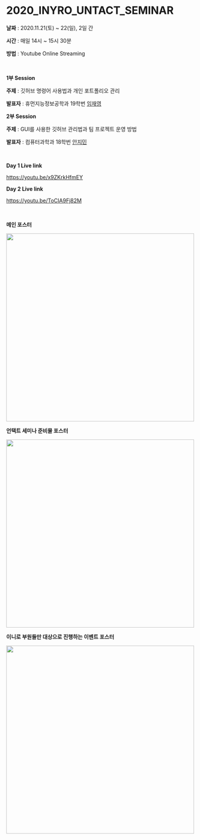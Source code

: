 # 2020_INYRO_UNTACT_SEMINAR

**날짜** : 2020.11.21(토) ~ 22(일), 2일 간

**시간** : 매일 14시 ~ 15시 30분

**방법** : Youtube Online Streaming

<br>

**1부 Session**

**주제** : 깃허브 명령어 사용법과 개인 포트폴리오 관리

**발표자** : 휴먼지능정보공학과 19학번 [임재영](https://github.com/limjustin)

**2부 Session**

**주제** : GUI를 사용한 깃허브 관리법과 팀 프로젝트 운영 방법

**발표자** : 컴퓨터과학과 18학번 [안지민](https://github.com/jiminAn)

<br>

**Day 1 Live link**

https://youtu.be/x9ZKrkHfmEY

**Day 2 Live link**

https://youtu.be/ToCIA9Fj82M

<br>

**메인 포스터**

<img src = "https://user-images.githubusercontent.com/55044278/100056693-7425a500-2e69-11eb-8324-c872f356eea5.png" height = "500px">



**언택트 세미나 준비물 포스터**

<img src = "https://user-images.githubusercontent.com/55044278/100056746-8d2e5600-2e69-11eb-99fc-194e8f33f808.png" height = "500px">



**이니로 부원들만 대상으로 진행하는 이벤트 포스터**

<img src = "https://user-images.githubusercontent.com/55044278/100056904-c797f300-2e69-11eb-91fb-6f35d23338a0.png" height = "500px">
